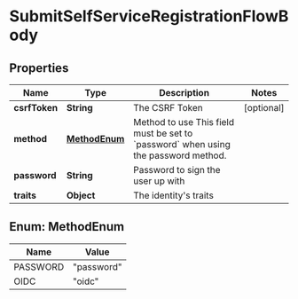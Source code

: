 

# SubmitSelfServiceRegistrationFlowBody


## Properties

Name | Type | Description | Notes
------------ | ------------- | ------------- | -------------
**csrfToken** | **String** | The CSRF Token |  [optional]
**method** | [**MethodEnum**](#MethodEnum) | Method to use  This field must be set to &#x60;password&#x60; when using the password method. | 
**password** | **String** | Password to sign the user up with | 
**traits** | **Object** | The identity&#39;s traits | 



## Enum: MethodEnum

Name | Value
---- | -----
PASSWORD | &quot;password&quot;
OIDC | &quot;oidc&quot;



